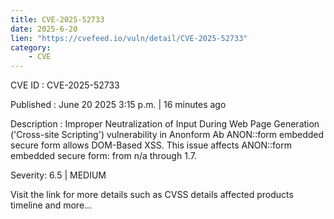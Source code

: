 ```yaml
---
title: CVE-2025-52733
date: 2025-6-20
lien: "https://cvefeed.io/vuln/detail/CVE-2025-52733"
category:
    - CVE
---
```


CVE ID : CVE-2025-52733

Published :  June 20
2025
3:15 p.m. | 16 minutes ago

Description : Improper Neutralization of Input During Web Page Generation ('Cross-site Scripting') vulnerability in Anonform Ab ANON::form embedded secure form allows DOM-Based XSS. This issue affects ANON::form embedded secure form: from n/a through 1.7.

Severity: 6.5 | MEDIUM

Visit the link for more details
such as CVSS details
affected products
timeline
and more...
